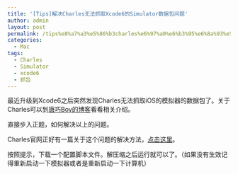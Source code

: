```yaml
---
title: '[Tips]解决Charles无法抓取Xcode6的Simulator数据包问题'
author: admin
layout: post
permalink: /tips%e8%a7%a3%e5%86%b3charles%e6%97%a0%e6%b3%95%e6%8a%93%e5%8f%96xcode6%e7%9a%84simulator%e6%95%b0%e6%8d%ae%e5%8c%85%e9%97%ae%e9%a2%98/
categories:
  - Mac
tags:
  - Charles
  - Simulator
  - xcode6
  - 抓包
---
```

最近升级到Xcode6之后突然发现Charles无法抓取iOS的模拟器的数据包了。关于Charles可以到[唐巧Boy的博客][1]看看相关介绍。

直接步入正题，如何解决以上的问题。

Charles官网正好有一篇关于这个问题的解决方法，[点击这里][2]。

按照提示，下载一个配置脚本文件。解压缩之后运行就可以了。（如果没有生效记得重新启动一下模拟器或者是重新启动一下计算机）

 [1]: http://blog.devtang.com/blog/2013/12/11/network-tool-charles-intr/
 [2]: http://www.charlesproxy.com/documentation/faqs/ssl-connections-from-within-iphone-applications/